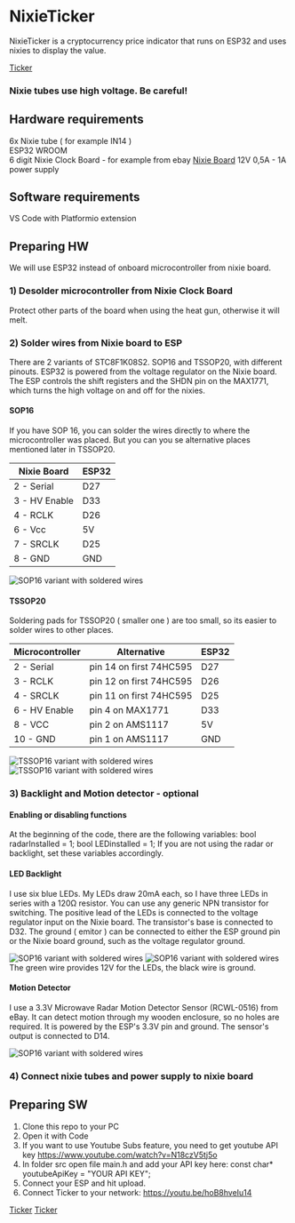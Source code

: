 # NixieTicker
NixieTicker is a cryptocurrency price indicator that runs on ESP32 and uses nixies to display the value. 

[Ticker](img/ticker.jpg)

### Nixie tubes use high voltage. Be careful!

## Hardware requirements  
6x Nixie tube ( for example IN14 )  
ESP32 WROOM  
6 digit Nixie Clock Board - for example from ebay
[Nixie Board](img/board.jpg)
12V 0,5A - 1A power supply

## Software requirements
VS Code with Platformio extension

## Preparing HW  
We will use ESP32 instead of onboard microcontroller from nixie board.

### 1) Desolder microcontroller from Nixie Clock Board   
   Protect other parts of the board when using the heat gun, otherwise it will melt.  
   
### 2) Solder wires from Nixie board to ESP
  There are 2 variants of STC8F1K08S2. SOP16 and TSSOP20, with different pinouts.
  ESP32 is powered from the voltage regulator on the Nixie board. The ESP controls the shift registers and the SHDN pin on the MAX1771, which turns the high voltage on and off for the nixies.

  #### SOP16
If you have SOP 16, you can solder the wires directly to where the microcontroller was placed. But you can you se alternative places mentioned later in TSSOP20.  


  | Nixie Board | ESP32 |
|-----------|-----------|
| 2 - Serial | D27 |
| 3 - HV Enable | D33 |
| 4 - RCLK | D26 |
| 6 - Vcc | 5V |
| 7 - SRCLK | D25 |
| 8 - GND | GND |

![SOP16 variant with soldered wires](img/sop.jpg)

  #### TSSOP20
 Soldering pads for TSSOP20 ( smaller one ) are too small, so its easier to solder wires to other places.

  | Microcontroller | Alternative | ESP32 |
|-----------|-----------|-----------|
| 2 - Serial | pin 14 on first 74HC595 | D27 |
| 3 - RCLK | pin 12 on first 74HC595 | D26 |
| 4 - SRCLK | pin 11 on first 74HC595 | D25 |
| 6 - HV Enable | pin 4 on MAX1771 | D33 |
| 8 - VCC | pin 2 on AMS1117 | 5V |
| 10 - GND | pin 1 on AMS1117 | GND |

![TSSOP16 variant with soldered wires](img/tssop1.jpg)
![TSSOP16 variant with soldered wires](img/tssop2.jpg)

### 3) Backlight and Motion detector - optional

#### Enabling or disabling functions
At the beginning of the code, there are the following variables:
bool radarInstalled = 1;
bool LEDinstalled = 1;
If you are not using the radar or backlight, set these variables accordingly.

#### LED Backlight
I use six blue LEDs. My LEDs draw 20mA each, so I have three LEDs in series with a 120Ω resistor. You can use any generic NPN transistor for switching.
The positive lead of the LEDs is connected to the voltage regulator input on the Nixie board. The transistor's base is connected to D32. The ground ( emitor ) can be connected to either the ESP ground pin or the Nixie board ground, such as the voltage regulator ground.

![SOP16 variant with soldered wires](img/led%20schematic.png)
![SOP16 variant with soldered wires](img/led.jpg)
The green wire provides 12V for the LEDs, the black wire is ground.

#### Motion Detector
I use a 3.3V Microwave Radar Motion Detector Sensor (RCWL-0516) from eBay. It can detect motion through my wooden enclosure, so no holes are required. It is powered by the ESP's 3.3V pin and ground. The sensor's output is connected to D14.

![SOP16 variant with soldered wires](img/radar.jpg)

### 4) Connect nixie tubes and power supply to nixie board  

## Preparing SW
1) Clone this repo to your PC
2) Open it with Code
3) If you want to use Youtube Subs feature, you need to get youtube API key https://www.youtube.com/watch?v=N18czV5tj5o
4) In folder src open file main.h and add your API key here: const char* youtubeApiKey = "YOUR API KEY"; 
6) Connect your ESP and hit upload.
7) Connect Ticker to your network: https://youtu.be/hoB8hveIu14

[Ticker](img/ticker2.jpg)
[Ticker](img/ticker3.jpg)
